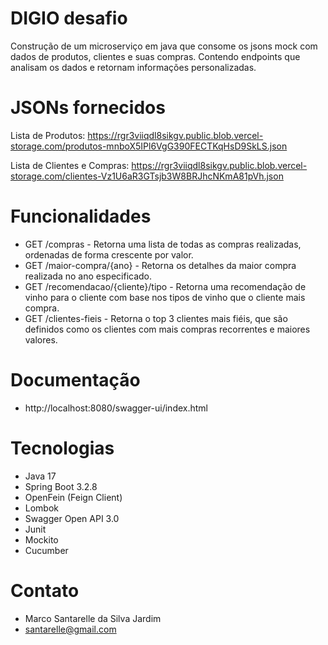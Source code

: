 # DIGIO desafio

Construção de um microserviço em java que consome os jsons mock com dados de produtos, clientes e suas compras.
Contendo endpoints que analisam os dados e retornam informações personalizadas.

# JSONs fornecidos
Lista de Produtos: https://rgr3viiqdl8sikgv.public.blob.vercel-storage.com/produtos-mnboX5IPl6VgG390FECTKqHsD9SkLS.json

Lista de Clientes e
Compras: https://rgr3viiqdl8sikgv.public.blob.vercel-storage.com/clientes-Vz1U6aR3GTsjb3W8BRJhcNKmA81pVh.json

# Funcionalidades

- GET /compras - Retorna uma lista de todas as compras realizadas, ordenadas de forma crescente por valor.
- GET /maior-compra/{ano} - Retorna os detalhes da maior compra realizada no ano especificado.
- GET /recomendacao/{cliente}/tipo - Retorna uma recomendação de vinho para o cliente com base nos tipos de vinho que o
  cliente mais compra.
- GET /clientes-fieis - Retorna o top 3 clientes mais fiéis, que são definidos como os clientes com mais compras
  recorrentes e maiores valores.

# Documentação

- http://localhost:8080/swagger-ui/index.html

# Tecnologias

- Java 17
- Spring Boot 3.2.8
- OpenFein (Feign Client)
- Lombok
- Swagger Open API 3.0
- Junit
- Mockito
- Cucumber

# Contato

- Marco Santarelle da Silva Jardim
- santarelle@gmail.com
